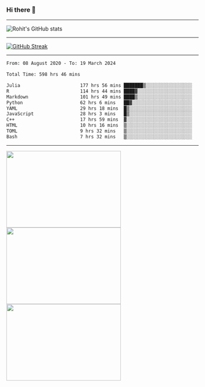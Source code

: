 ### Hi there 👋

<hr/>

![Rohit's GitHub stats](https://github-readme-stats.vercel.app/api?username=RohitRathore1&show_icons=true&theme=transparent)

<hr/>

[![GitHub Streak](http://github-readme-streak-stats.herokuapp.com?user=RohitRathore1&theme=dark&mode=weekly)](https://git.io/streak-stats)

<hr/>

<!--START_SECTION:waka-->

```txt
From: 08 August 2020 - To: 19 March 2024

Total Time: 598 hrs 46 mins

Julia                      177 hrs 56 mins ███████▒░░░░░░░░░░░░░░░░░   29.72 %
R                          114 hrs 44 mins ████▓░░░░░░░░░░░░░░░░░░░░   19.16 %
Markdown                   101 hrs 49 mins ████▒░░░░░░░░░░░░░░░░░░░░   17.01 %
Python                     62 hrs 6 mins   ██▓░░░░░░░░░░░░░░░░░░░░░░   10.37 %
YAML                       29 hrs 18 mins  █▒░░░░░░░░░░░░░░░░░░░░░░░   04.89 %
JavaScript                 28 hrs 3 mins   █▒░░░░░░░░░░░░░░░░░░░░░░░   04.69 %
C++                        17 hrs 59 mins  ▓░░░░░░░░░░░░░░░░░░░░░░░░   03.00 %
HTML                       10 hrs 16 mins  ▒░░░░░░░░░░░░░░░░░░░░░░░░   01.72 %
TOML                       9 hrs 32 mins   ▒░░░░░░░░░░░░░░░░░░░░░░░░   01.59 %
Bash                       7 hrs 32 mins   ▒░░░░░░░░░░░░░░░░░░░░░░░░   01.26 %
```

<!--END_SECTION:waka-->

<hr/>

<p>
  <img src="https://wakatime.com/share/@TeAmp0is0N/0205e68a-e5ed-48bf-b870-3c94c1fa77d3.svg" width="300" height="200">
  <img src="https://wakatime.com/share/@TeAmp0is0N/3935ee43-08a3-493e-8b95-60c1f9204b15.svg" width="300" height="200">
  <img src="https://wakatime.com/share/@TeAmp0is0N/8717aacc-7340-44e0-abb1-987dc9823fcd.svg" width="300" height="200">
</p>




